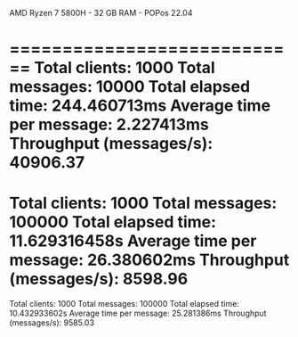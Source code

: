 AMD Ryzen 7 5800H - 32 GB RAM - POPos 22.04

============================
Total clients: 1000
Total messages: 10000
Total elapsed time: 244.460713ms
Average time per message: 2.227413ms
Throughput (messages/s): 40906.37
============================
Total clients: 1000
Total messages: 100000
Total elapsed time: 11.629316458s
Average time per message: 26.380602ms
Throughput (messages/s): 8598.96
============================
Total clients: 1000
Total messages: 100000
Total elapsed time: 10.432933602s
Average time per message: 25.281386ms
Throughput (messages/s): 9585.03
